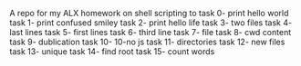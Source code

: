 A repo for my ALX homework on shell scripting to 
task 0- print hello world
task 1- print confused smiley
task 2- print hello life
task 3- two files
task 4- last lines
task 5- first lines
task 6- third line
task 7- file
task 8- cwd content
task 9- dublication
task 10- 10-no js
task 11- directories
task 12- new files
task 13- unique
task 14- find root
task 15- count words 
